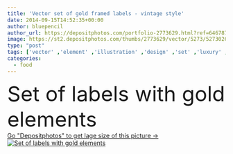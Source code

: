 ```yaml
---
title: 'Vector set of gold framed labels - vintage style'
date: 2014-09-15T14:52:35+00:00
author: bluepencil
author_url: https://depositphotos.com/portfolio-2773629.html?ref=64678756
image: https://st2.depositphotos.com/thumbs/2773629/vector/5273/52730263/api_thumb_450.jpg?forcejpeg=true
type: "post"
tags: ['vector' ,'element' ,'illustration' ,'design' ,'set' ,'luxury' ,'shape' ,'decoration' ,'decorative' ,'ribbon' ,'sign' ,'label' ,'Decor' ,'elegance' ,'gold' ,'shine' ,'golden' ,'packing' ,'packaging' ,'food' ,'black' ,'coffee' ,'drink' ,'ornate' ,'antique' ,'frame' ,'retro' ,'victorian' ,'vintage' ,'banner' ,'ornament' ,'classic' ,'elements' ,'icon' ,'wine' ,'cafe' ,'fingers' ,'calligraphic' ,'badge' ,'certificate' ,'royal' ,'wreath' ,'collection' ,'ornamental' ,'shield' ,'aristocratic' ,'vignette' ,'filigree' ,'noble' ,'emblem' ]
categories: 
  - food
---
```

<div aling="center">
            <font size="60"> Set of labels with gold elements</font>   
</div>
<div>
    <a href='https://depositphotos.com/52730263/stock-illustration-vector-set-of-gold-framed.html?ref=64678756' target=_blank > Go "Depositphotos" to get lage size of this picture ->
        <img href='https://depositphotos.com/52730263/stock-illustration-vector-set-of-gold-framed.html?ref=64678756' src='https://st2.depositphotos.com/2773629/5273/v/950/depositphotos_52730263-stock-illustration-vector-set-of-gold-framed.jpg?forcejpeg=true' alt='Set of labels with gold elements' >
    </a>
</div>
